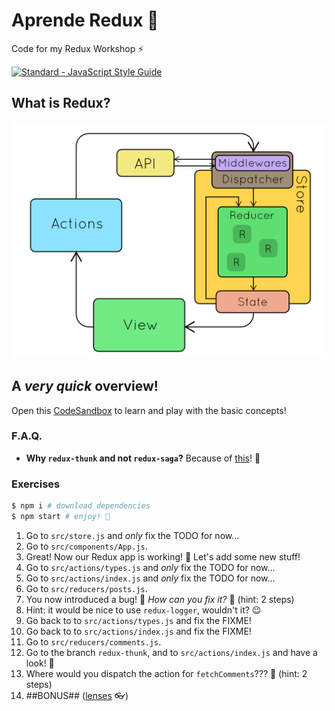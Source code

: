 # Aprende Redux 🔄

Code for my Redux Workshop ⚡️

[![Standard - JavaScript Style Guide](https://cdn.rawgit.com/feross/standard/master/badge.svg)](https://github.com/feross/standard)

## What is Redux?

![redux](redux.gif)

## A _very quick_ overview!

Open this [CodeSandbox](https://codesandbox.io/s/q97z8y8jrq) to learn and play with the basic concepts!

### F.A.Q.

- **Why `redux-thunk` and not `redux-saga`?** Because of [this](https://github.com/kutyel/learn-redux/pull/2)! 🤮

### Exercises

```sh
$ npm i # download dependencies
$ npm start # enjoy! 🚀
```

1. Go to `src/store.js` and _only_ fix the TODO for now...
2. Go to `src/components/App.js`.
3. Great! Now our Redux app is working! 🎉 Let's add some new stuff!
4. Go to `src/actions/types.js` and _only_ fix the TODO for now...
5. Go to `src/actions/index.js` and _only_ fix the TODO for now...
6. Go to `src/reducers/posts.js`.
7. You now introduced a bug! 🐛 _How can you fix it?_ 🤔 (hint: 2 steps)
8. Hint: it would be nice to use `redux-logger`, wouldn't it? 😉
9. Go back to to `src/actions/types.js` and fix the FIXME!
10. Go back to to `src/actions/index.js` and fix the FIXME!
11. Go to `src/reducers/comments.js`.
12. Go to the branch `redux-thunk`, and to `src/actions/index.js` and have a look! 👀
13. Where would you dispatch the action for `fetchComments`??? 🤔 (hint: 2 steps)
14. ##BONUS## ([lenses](https://github.com/kutyel/aprende-react/pull/2) 👓)

